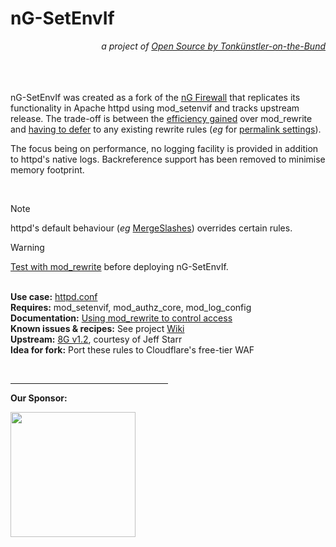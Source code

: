 # nG-SetEnvIf
<p align="right"><em>a project of <a href="https://t18d.github.io/">Open Source by Tonkünstler-on-the-Bund</a></em></p>

&nbsp;  
&nbsp;  
&nbsp;  
nG-SetEnvIf was created as a fork of the [nG Firewall](https://perishablepress.com/ng-firewall/) that replicates its functionality in Apache httpd using mod_setenvif and tracks upstream release. The trade-off is between the [efficiency gained](https://httpd.apache.org/docs/2.4/rewrite/avoid.html) over mod_rewrite and [having to defer](https://www.webmasterworld.com/apache/4572958.htm) to any existing rewrite rules (_eg_ for [permalink settings](https://glennmessersmith.com/pages/wphtaccess.html)).

The focus being on performance, no logging facility is provided in addition to httpd's native logs. Backreference support has been removed to minimise memory footprint.

&nbsp;  
> [!NOTE]
> httpd's default behaviour (_eg_ [MergeSlashes](https://httpd.apache.org/docs/2.4/mod/core.html#mergeslashes)) overrides certain rules.

> [!WARNING]
> [Test with mod_rewrite](https://perishablepress.com/ng-firewall-logging/) before deploying nG-SetEnvIf.

&nbsp;  
**Use case:** [httpd.conf](https://httpd.apache.org/docs/2.4/howto/htaccess.html#when)  
**Requires:** mod_setenvif, mod_authz_core, mod_log_config   
**Documentation:** [Using mod_rewrite to control access](https://httpd.apache.org/docs/2.4/rewrite/access.html)  
**Known issues & recipes:** See project [Wiki](https://github.com/t18d/nG-SetEnvIf/wiki/Known-Issues)  
**Upstream:** [8G v1.2](https://perishablepress.com/8g-firewall/), courtesy of Jeff Starr  
**Idea for fork:** Port these rules to Cloudflare's free-tier WAF

&nbsp;  
<hr width="50%">

**Our Sponsor:**

<img src="https://github.com/t18d/nG-SetEnvIf/assets/130416721/574fa0d4-7f08-466d-a277-d3cd67e60ad1" width="200" />
